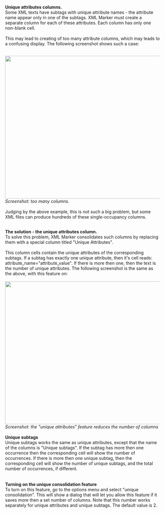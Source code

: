 
<strong>Unique attributes columns.</strong><br>
Some XML texts have subtags with unique attribute names - the attribute name appear only in one of the subtags. 
XML Marker must create a separate column for each of these attributes. Each column has only one non-blank cell.<br><br>
This may lead to creating of too many attribute columns, which may leads to a confusing display. The following screenshot shows such a case:<br><br>


<img src="unique.gif" width="539" height="464" border="0" alt=""><br>
<i>Screenshot: too many columns.</i><br><br>
Judging by the above example, this is not such a big problem, but some XML files can produce hundreds of these single-occupancy columns.<br><Br>

<strong>The solution - the unique attributes column.</strong><br>
To solve this problem, XML Marker consolidates such columns by replacing them with a special column titled "Unique Attributes".<br><br>
This column cells contain the unique attributes of the corresponding subtags. If a subtag has exactly one unique attribute, then it's cell reads: attribute_name="attribute_value". If there is more then one, then the text is the number of unique attributes. The following screenshot is the same as the above, with this feature on:<br><br>
<img src="unique2.gif" width="539" height="464" border="0" alt=""><br>
<i>Screenshot: the "unique attributes" feature reduces the number of columns</i><br><br>
<strong>Unique subtags </strong><br>
Unique subtags works the same as unique attributes, except that the name of the columns is "Unique subtags". If the subtag has more then one occurrence then the corresponding cell will show the number of occurrences. If there is more then one unique subtag, then the corresponding cell will show the number of unique subtags, and the total number of occurrences, if different.<br><br><Br>
<strong>Turning on the unique consolidation feature</strong><br>
To turn on this feature, go to the options menu and select "unique consolidation". This will show a dialog that will let you allow this feature if it saves more then a set number of columns. Note that this number works separately for unique attributes and unique subtags. The default value is 2.

